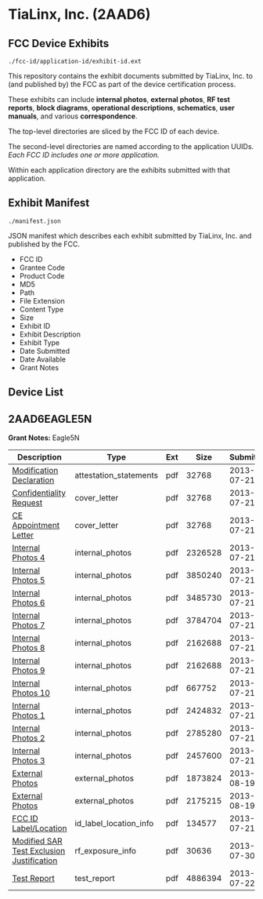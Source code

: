 # TiaLinx, Inc. (2AAD6)
## FCC Device Exhibits

```
./fcc-id/application-id/exhibit-id.ext
```

This repository contains the exhibit documents submitted by TiaLinx, Inc. to (and published by) the FCC as part of the device certification process.

These exhibits can include **internal photos**, **external photos**, **RF test reports**, **block diagrams**, **operational descriptions**, **schematics**, **user manuals**, and various **correspondence**.

The top-level directories are sliced by the FCC ID of each device.

The second-level directories are named according to the application UUIDs. *Each FCC ID includes one or more application.*

Within each application directory are the exhibits submitted with that application. 

## Exhibit Manifest

```
./manifest.json
```

JSON manifest which describes each exhibit submitted by TiaLinx, Inc. and published by the FCC.

- FCC ID
- Grantee Code
- Product Code
- MD5
- Path
- File Extension
- Content Type
- Size
- Exhibit ID
- Exhibit Description
- Exhibit Type
- Date Submitted
- Date Available
- Grant Notes

## Device List
## 2AAD6EAGLE5N
**Grant Notes:** Eagle5N

| Description | Type | Ext | Size | Submitted | Available |
| ----------- | ---- | --- | ---- | --------- | --------- |
| [Modification Declaration](2AAD6EAGLE5N/0aaa0326411c2584d7d14fe9c24f9c11/2021334.pdf) | attestation_statements | pdf | 32768 | 2013-07-21 | 2013-08-26 |
| [Confidentiality Request](2AAD6EAGLE5N/0aaa0326411c2584d7d14fe9c24f9c11/2021327.pdf) | cover_letter | pdf | 32768 | 2013-07-21 | 2013-08-26 |
| [CE Appointment Letter](2AAD6EAGLE5N/0aaa0326411c2584d7d14fe9c24f9c11/2021337.pdf) | cover_letter | pdf | 32768 | 2013-07-21 | 2013-08-26 |
| [Internal Photos 4](2AAD6EAGLE5N/0aaa0326411c2584d7d14fe9c24f9c11/2021341.pdf) | internal_photos | pdf | 2326528 | 2013-07-21 | 2013-08-26 |
| [Internal Photos 5](2AAD6EAGLE5N/0aaa0326411c2584d7d14fe9c24f9c11/2021342.pdf) | internal_photos | pdf | 3850240 | 2013-07-21 | 2013-08-26 |
| [Internal Photos 6](2AAD6EAGLE5N/0aaa0326411c2584d7d14fe9c24f9c11/2021343.pdf) | internal_photos | pdf | 3485730 | 2013-07-21 | 2013-08-26 |
| [Internal Photos 7](2AAD6EAGLE5N/0aaa0326411c2584d7d14fe9c24f9c11/2021344.pdf) | internal_photos | pdf | 3784704 | 2013-07-21 | 2013-08-26 |
| [Internal Photos 8](2AAD6EAGLE5N/0aaa0326411c2584d7d14fe9c24f9c11/2021345.pdf) | internal_photos | pdf | 2162688 | 2013-07-21 | 2013-08-26 |
| [Internal Photos 9](2AAD6EAGLE5N/0aaa0326411c2584d7d14fe9c24f9c11/2021346.pdf) | internal_photos | pdf | 2162688 | 2013-07-21 | 2013-08-26 |
| [Internal Photos 10](2AAD6EAGLE5N/0aaa0326411c2584d7d14fe9c24f9c11/2021347.pdf) | internal_photos | pdf | 667752 | 2013-07-21 | 2013-08-26 |
| [Internal Photos 1](2AAD6EAGLE5N/0aaa0326411c2584d7d14fe9c24f9c11/2021338.pdf) | internal_photos | pdf | 2424832 | 2013-07-21 | 2013-08-26 |
| [Internal Photos 2](2AAD6EAGLE5N/0aaa0326411c2584d7d14fe9c24f9c11/2021339.pdf) | internal_photos | pdf | 2785280 | 2013-07-21 | 2013-08-26 |
| [Internal Photos 3](2AAD6EAGLE5N/0aaa0326411c2584d7d14fe9c24f9c11/2021340.pdf) | internal_photos | pdf | 2457600 | 2013-07-21 | 2013-08-26 |
| [External Photos](2AAD6EAGLE5N/0aaa0326411c2584d7d14fe9c24f9c11/2047460.pdf) | external_photos | pdf | 1873824 | 2013-08-19 | 2013-08-26 |
| [External Photos](2AAD6EAGLE5N/0aaa0326411c2584d7d14fe9c24f9c11/2047462.pdf) | external_photos | pdf | 2175215 | 2013-08-19 | 2013-08-26 |
| [FCC ID Label/Location](2AAD6EAGLE5N/0aaa0326411c2584d7d14fe9c24f9c11/2021328.pdf) | id_label_location_info | pdf | 134577 | 2013-07-21 | 2013-08-26 |
| [Modified SAR Test Exclusion Justification](2AAD6EAGLE5N/0aaa0326411c2584d7d14fe9c24f9c11/2028469.pdf) | rf_exposure_info | pdf | 30636 | 2013-07-30 | 2013-08-26 |
| [Test Report](2AAD6EAGLE5N/0aaa0326411c2584d7d14fe9c24f9c11/2021972.pdf) | test_report | pdf | 4886394 | 2013-07-22 | 2013-08-26 |
